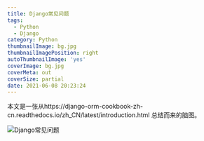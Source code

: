 ```yaml
---
title: Django常见问题
tags:
  - Python
  - Django
category: Python
thumbnailImage: bg.jpg
thumbnailImagePosition: right
autoThumbnailImage: 'yes'
coverImage: bg.jpg
coverMeta: out
coverSize: partial
date: 2021-06-08 20:23:24
---
```


本文是一张从https://django-orm-cookbook-zh-cn.readthedocs.io/zh_CN/latest/introduction.html  总结而来的脑图。

<!-- more -->

![Django常见问题](Django.png)